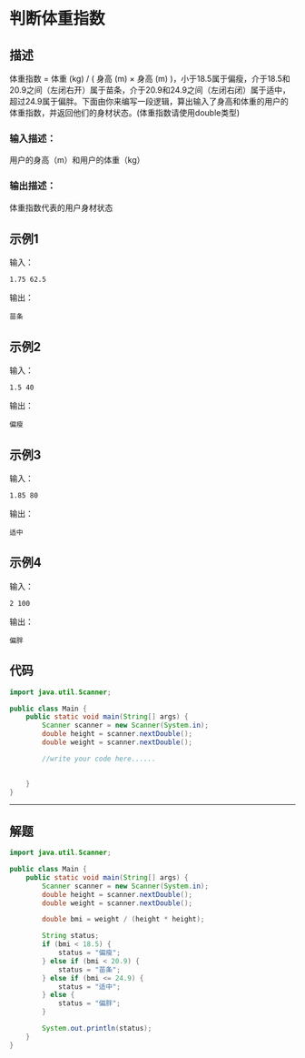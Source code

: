 # 判断体重指数

## 描述

体重指数 = 体重 (kg) / ( 身高 (m) × 身高 (m) )，小于18.5属于偏瘦，介于18.5和20.9之间（左闭右开）属于苗条，介于20.9和24.9之间（左闭右闭）属于适中，超过24.9属于偏胖。下面由你来编写一段逻辑，算出输入了身高和体重的用户的体重指数，并返回他们的身材状态。(体重指数请使用double类型)

### 输入描述：

用户的身高（m）和用户的体重（kg）

### 输出描述：

体重指数代表的用户身材状态

## 示例1

输入：

```
1.75 62.5
```

输出：

```
苗条
```

## 示例2

输入：

```
1.5 40
```

输出：

```
偏瘦
```

## 示例3

输入：

```
1.85 80
```

输出：

```
适中
```

## 示例4

输入：

```
2 100
```

输出：

```
偏胖
```

## 代码

```java
import java.util.Scanner;

public class Main {
    public static void main(String[] args) {
        Scanner scanner = new Scanner(System.in);
        double height = scanner.nextDouble();
        double weight = scanner.nextDouble();

        //write your code here......
        

    }
}
```

---



## 解题

```java
import java.util.Scanner;

public class Main {
    public static void main(String[] args) {
        Scanner scanner = new Scanner(System.in);
        double height = scanner.nextDouble();
        double weight = scanner.nextDouble();

        double bmi = weight / (height * height);

        String status;
        if (bmi < 18.5) {
            status = "偏瘦";
        } else if (bmi < 20.9) {
            status = "苗条";
        } else if (bmi <= 24.9) {
            status = "适中";
        } else {
            status = "偏胖";
        }

        System.out.println(status);
    }
}
```

